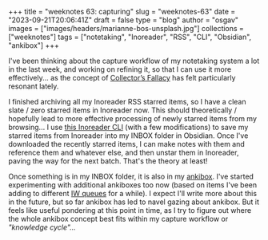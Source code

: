 
+++
title = "weeknotes 63: capturing"
slug = "weeknotes-63"
date = "2023-09-21T20:06:41Z"
draft = false
type = "blog"
author = "osgav"
images = ["images/headers/marianne-bos-unsplash.jpg"]
collections = ["weeknotes"]
tags = ["notetaking", "Inoreader", "RSS", "CLI", "Obsidian", "ankibox"]
+++

I've been thinking about the capture workflow of my notetaking system a lot in the last week, and working on refining it, so that I can use it more effectively... as the concept of [Collector’s Fallacy](https://zettelkasten.de/posts/collectors-fallacy/) has felt particularly resonant lately.

I finished archiving all my Inoreader RSS starred items, so I have a clean slate / zero starred items in Inoreader now. This should theoretically / hopefully lead to more effective processing of newly starred items from my browsing... I use [this Inoreader CLI](https://github.com/Linusp/python-inoreader) (with a few modifications) to save my starred items from Inoreader into my INBOX folder in Obsidian. Once I've downloaded the recently starred items, I can make notes with them and reference them and whatever else, and then unstar them in Inoreader, paving the way for the next batch. That's the theory at least!

Once something is in my INBOX folder, it is also in my [ankibox](/blog/ankibox.html). I've started experimenting with additional ankiboxes too now (based on items I've been adding to different [IW queues](https://github.com/bjsi/incremental-writing) for a while). I expect I'll write more about this in the future, but so far ankibox has led to navel gazing about ankibox. But it feels like useful pondering at this point in time, as I try to figure out where the whole ankibox concept best fits within my capture workflow or *"knowledge cycle"...*

<!--more-->
